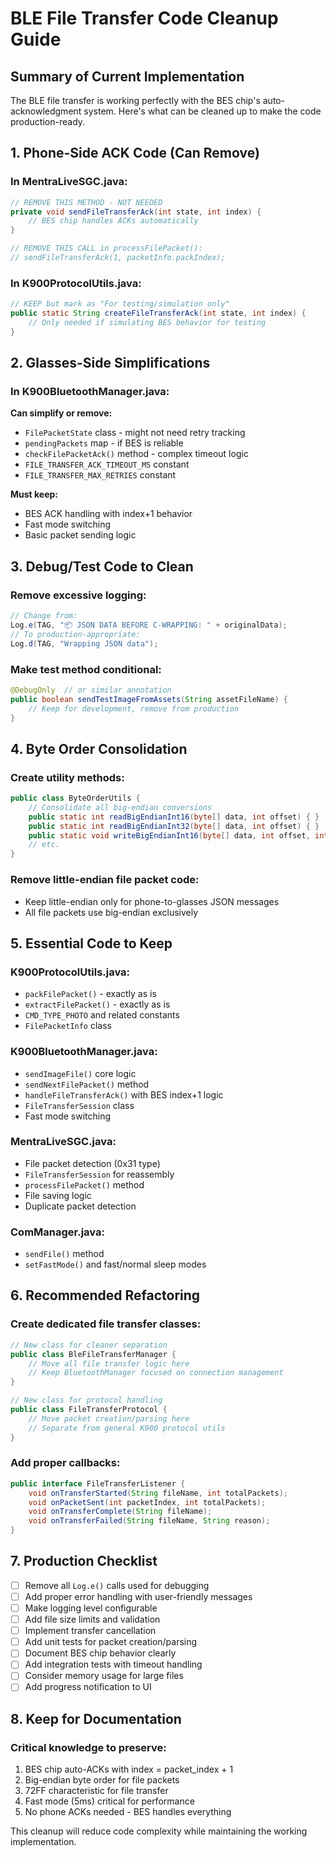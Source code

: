 # BLE File Transfer Code Cleanup Guide

## Summary of Current Implementation

The BLE file transfer is working perfectly with the BES chip's auto-acknowledgment system. Here's what can be cleaned up to make the code production-ready.

## 1. Phone-Side ACK Code (Can Remove)

### In MentraLiveSGC.java:

```java
// REMOVE THIS METHOD - NOT NEEDED
private void sendFileTransferAck(int state, int index) {
    // BES chip handles ACKs automatically
}

// REMOVE THIS CALL in processFilePacket():
// sendFileTransferAck(1, packetInfo.packIndex);
```

### In K900ProtocolUtils.java:

```java
// KEEP but mark as "For testing/simulation only"
public static String createFileTransferAck(int state, int index) {
    // Only needed if simulating BES behavior for testing
}
```

## 2. Glasses-Side Simplifications

### In K900BluetoothManager.java:

**Can simplify or remove:**

- `FilePacketState` class - might not need retry tracking
- `pendingPackets` map - if BES is reliable
- `checkFilePacketAck()` method - complex timeout logic
- `FILE_TRANSFER_ACK_TIMEOUT_MS` constant
- `FILE_TRANSFER_MAX_RETRIES` constant

**Must keep:**

- BES ACK handling with index+1 behavior
- Fast mode switching
- Basic packet sending logic

## 3. Debug/Test Code to Clean

### Remove excessive logging:

```java
// Change from:
Log.e(TAG, "📦 JSON DATA BEFORE C-WRAPPING: " + originalData);
// To production-appropriate:
Log.d(TAG, "Wrapping JSON data");
```

### Make test method conditional:

```java
@DebugOnly  // or similar annotation
public boolean sendTestImageFromAssets(String assetFileName) {
    // Keep for development, remove from production
}
```

## 4. Byte Order Consolidation

### Create utility methods:

```java
public class ByteOrderUtils {
    // Consolidate all big-endian conversions
    public static int readBigEndianInt16(byte[] data, int offset) { }
    public static int readBigEndianInt32(byte[] data, int offset) { }
    public static void writeBigEndianInt16(byte[] data, int offset, int value) { }
    // etc.
}
```

### Remove little-endian file packet code:

- Keep little-endian only for phone-to-glasses JSON messages
- All file packets use big-endian exclusively

## 5. Essential Code to Keep

### K900ProtocolUtils.java:

- `packFilePacket()` - exactly as is
- `extractFilePacket()` - exactly as is
- `CMD_TYPE_PHOTO` and related constants
- `FilePacketInfo` class

### K900BluetoothManager.java:

- `sendImageFile()` core logic
- `sendNextFilePacket()` method
- `handleFileTransferAck()` with BES index+1 logic
- `FileTransferSession` class
- Fast mode switching

### MentraLiveSGC.java:

- File packet detection (0x31 type)
- `FileTransferSession` for reassembly
- `processFilePacket()` method
- File saving logic
- Duplicate packet detection

### ComManager.java:

- `sendFile()` method
- `setFastMode()` and fast/normal sleep modes

## 6. Recommended Refactoring

### Create dedicated file transfer classes:

```java
// New class for cleaner separation
public class BleFileTransferManager {
    // Move all file transfer logic here
    // Keep BluetoothManager focused on connection management
}

// New class for protocol handling
public class FileTransferProtocol {
    // Move packet creation/parsing here
    // Separate from general K900 protocol utils
}
```

### Add proper callbacks:

```java
public interface FileTransferListener {
    void onTransferStarted(String fileName, int totalPackets);
    void onPacketSent(int packetIndex, int totalPackets);
    void onTransferComplete(String fileName);
    void onTransferFailed(String fileName, String reason);
}
```

## 7. Production Checklist

- [ ] Remove all `Log.e()` calls used for debugging
- [ ] Add proper error handling with user-friendly messages
- [ ] Make logging level configurable
- [ ] Add file size limits and validation
- [ ] Implement transfer cancellation
- [ ] Add unit tests for packet creation/parsing
- [ ] Document BES chip behavior clearly
- [ ] Add integration tests with timeout handling
- [ ] Consider memory usage for large files
- [ ] Add progress notification to UI

## 8. Keep for Documentation

### Critical knowledge to preserve:

1. BES chip auto-ACKs with index = packet_index + 1
2. Big-endian byte order for file packets
3. 72FF characteristic for file transfer
4. Fast mode (5ms) critical for performance
5. No phone ACKs needed - BES handles everything

This cleanup will reduce code complexity while maintaining the working implementation.
